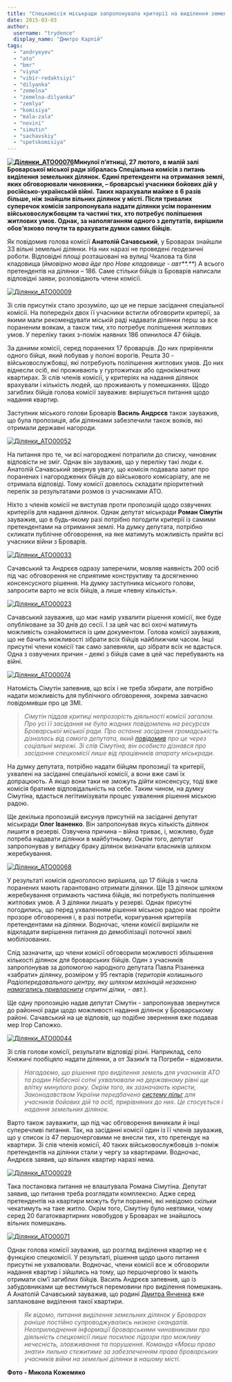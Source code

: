 ```yaml
---
title: "Спецкомісія міськради запропонувала критерії на виділення земельних ділянок учасникам АТО"
date: 2015-03-03
author: 
  username: "trydence"
  display_name: "Дмитро Карпій"
tags: 
  - "andryeyev"
  - "ato"
  - "bmr"
  - "viyna"
  - "vibir-redaktsiyi"
  - "dilyanka"
  - "zemelna"
  - "zemelna-dilyanka"
  - "zemlya"
  - "komisiya"
  - "mala-zala"
  - "novini"
  - "simutin"
  - "sachavskiy"
  - "spetskomisiya"
---
```


**[![Ділянки_АТО00076](https://mpz.brovary.org/wp-content/uploads/2015/03/Dilyanki_ATO00076.jpg)](https://mpz.brovary.org/wp-content/uploads/2015/03/Dilyanki_ATO00076.jpg)Минулої п’ятниці, 27 лютого, в малій залі Броварської міської ради зібралась Спеціальна комісія з питань виділення земельних ділянок. Єдині претенденти на отримання землі, яких обговорювали чиновники, – броварські учасники бойових дій у російсько-українській війні. Таких нарахували майже в 6 разів більше, ніж знайшли вільних ділянок у місті. Після тривалих суперечок комісія запропонувала надати ділянки усім пораненим військовослужбовцям та частині тих, хто потребує поліпшення житлових умов. Однак, за наполяганням одного з депутатів, вирішили обов’язково почути та врахувати думки самих бійців.**

Як повідомив голова комісії **Анатолій Сачавський**, у Броварах знайшли 33 вільні земельні ділянки. На них наразі не проведені геодезичні роботи. Відповідні площі розташовані на вулиці Чкалова та біля кладовища (_ймовірно мова йде про Нове кладовище - авт**.**_) А всього претендентів на ділянки – 186. Саме стільки бійців із Броварів написали відповідні заяви, розповідають члени комісії.

[![Ділянки_АТО00009](https://mpz.brovary.org/wp-content/uploads/2015/03/Dilyanki_ATO00009.jpg)](https://mpz.brovary.org/wp-content/uploads/2015/03/Dilyanki_ATO00009.jpg)

Зі слів присутніх стало зрозуміло, що це не перше засідання спеціальної комісії. На попередніх двох її учасники встигли обговорити критерії, за якими мали рекомендувати міській раді надавати ділянки перш за все пораненим воякам, а також тим, хто потребує поліпшення житлових умов. У переліку таких з-поміж наявних 186 опинилося 47 бійців.

За даними комісії, серед поранених 17 броварців. До них прирівняли одного бійця, який побував у полоні ворогів. Решта 30 - військовослужбовці, які потребують поліпшення житлових умов. До них віднесли осіб, які проживають у гуртожитках або однокімнатних квартирах. Зі слів членів комісії, у критеріях на надання ділянок врахували і кількість людей, що проживають у помешканнях. Щодо загиблих бійців голова комісії зауважив: вирішується питання щодо надання квартир.

Заступник міського голови Броварів **Василь Андрєєв** також зауважив, що була пропозиція, аби ділянками забезпечили також вояків, які отримали державні нагороди.

[![Ділянки_АТО00052](https://mpz.brovary.org/wp-content/uploads/2015/03/Dilyanki_ATO00052.jpg)](https://mpz.brovary.org/wp-content/uploads/2015/03/Dilyanki_ATO00052.jpg)

На питання про те, чи всі нагороджені потрапили до списку, чиновник відповісти не зміг. Однак він зауважив, що у переліку такі люди є. Анатолій Сачавський звернув увагу, що комісія подавала запит про поранених і нагороджених бійців до військового комісаріату, але не отримала відповіді. Тому комісії довелось складати пріоритетний перелік за результатами розмов із учасниками АТО.

Ніхто з членів комісії не виступав проти пропозицій щодо озвучених критеріїв для надання ділянок. Однак депутат міськради **Роман Сімутін** зауважив, що в будь-якому разі потрібно погодити критерії із самими претендентами на отримання землі. На думку депутата, потрібно скликати публічне обговорення, на яке матимуть можливість прийти всі учасники війни з Броварів.

[![Ділянки_АТО00033](https://mpz.brovary.org/wp-content/uploads/2015/03/Dilyanki_ATO00033.jpg)](https://mpz.brovary.org/wp-content/uploads/2015/03/Dilyanki_ATO00033.jpg)

Сачавський та Андрєєв одразу заперечили, мовляв наявність 200 осіб під час обговорення не сприятиме конструктиву та досягненню консенсусного рішення. На думку заступника міського голови, запросити варто не всіх бійців, а лише «певну кількість».

[![Ділянки_АТО00023](https://mpz.brovary.org/wp-content/uploads/2015/03/Dilyanki_ATO00023.jpg)](https://mpz.brovary.org/wp-content/uploads/2015/03/Dilyanki_ATO00023.jpg)

Сачавський зауважив, що має намір ухвалити рішення комісії, яке буде опубліковане за 30 днів до сесії. І за цей час всі охочі матимуть можливість ознайомитися із цим документом. Голова комісії зауважив, що не бачить можливості зібрати всіх бійців найближчим часом. Інші присутні члени комісії так само запевняли, що зібрати всіх не вдасться. Одна з озвучених причин - деякі з бійців саме в цей час перебувають на війні.

[![Ділянки_АТО00074](https://mpz.brovary.org/wp-content/uploads/2015/03/Dilyanki_ATO00074.jpg)](https://mpz.brovary.org/wp-content/uploads/2015/03/Dilyanki_ATO00074.jpg)

Натомість Сімутін запевнив, що всіх і не треба збирати, але потрібно надати можливість для публічного обговорення, зокрема завчасно повідомивши про це ЗМІ.

> _Сімутін піддав критиці непрозорість діяльності комісії загалом. Про усі її засідання не було жодних повідомлень на ресурсах Броварської міської ради. Про останнє засідання громадськість дізналась від самого депутата, який [повідомив](https://mpz.brovary.org/zavtra-deputati-virishuvatimut-dolyu-zemelnih-dilyanok-uchasnikam-ato/) про це через соціальні мережі. Зі слів Сімутіна, він особисто дізнався про засідання спецкомісії лише від працівників апарату міськради._

На думку депутата, потрібно надати бійцям пропозиції та критерії, ухвалені на засіданні спеціальної комісії, а вони вже самі їх допрацюють. А якщо вони таки не зможуть дійти консенсусу, тоді вже комісія братиме відповідальність на себе. Таким чином, на думку Сімутіна, вдасться легітимізувати процес ухвалення рішення міською радою.

Ще декілька пропозицій висунув присутній на засіданні депутат міськради **Олег Іваненко**. Він запропонував якусь кількість ділянок лишити в резерві. Озвучена причина – війна триває, і, можливо, буде потреба надавати ділянки в майбутньому. Окрім того, депутат запропонував у випадку браку ділянок визначати власників шляхом жеребкування.

[![Ділянки_АТО00068](https://mpz.brovary.org/wp-content/uploads/2015/03/Dilyanki_ATO00068.jpg)](https://mpz.brovary.org/wp-content/uploads/2015/03/Dilyanki_ATO00068.jpg)

У результаті комісія одноголосно вирішила, що 17 бійців з числа поранених мають гарантовано отримати ділянки. Ще 13 ділянок шляхом жеребкування отримають частина бійців, які потребують поліпшення житлових умов. А 3 ділянки лишать у резерві. Однак присутні погодились, що перед ухваленням рішення міською радою має пройти прозоре обговорення і, в разі потреби, коригування критеріїв претендентами на ділянки. Водночас, члени комісії вирішили не відкладати вирішення питання до демобілізації поточної хвилі мобілізованих.

Слід зазначити, що члени комісії обговорили можливості збільшення кількості ділянок для броварських бійців. Один з учасників запропонував за допомогою народного депутата Павла Різаненка «забрати» ділянку, розміром у 95 гектарів (_територія колишнього Радіопередавального центру, яку шляхом махінацій незаконно [намагались привласнити](https://mpz.brovary.org/vkradeni-94-ga-zemel-radioperedavalnogo-tsentru-povernut-derzhavi-derzhzemagenstvo/) спритні ділки, - авт._).

Ще одну пропозицію надав депутат Сімутін - запропонував звернутися до районної ради щодо можливості надання ділянок у Броварському районі. Сачавський на це відповів, що подібне звернення вже подавав мер Ігор Сапожко.

[![Ділянки_АТО00044](https://mpz.brovary.org/wp-content/uploads/2015/03/Dilyanki_ATO00044.jpg)](https://mpz.brovary.org/wp-content/uploads/2015/03/Dilyanki_ATO00044.jpg)

Зі слів голови комісії, результати відповіді різні. Наприклад, село Княжичі пообіцяло надати ділянки, а от Зазим’я та Погреби – відмовили.

> _Нагадаємо, що рішення про виділення земель для учасників АТО та родин Небесної сотні ухвалювали на державному рівні ще влітку минулого року. Окрім того, як зазначають юристи, Законодавством України передбачено [систему пільг](http://www.i-law.kiev.ua/%D0%B2%D0%B8%D0%B4%D1%96%D0%BB%D0%B5%D0%BD%D0%BD%D1%8F-%D0%B7%D0%B5%D0%BC%D0%B5%D0%BB%D1%8C%D0%BD%D0%B8%D1%85-%D0%B4%D1%96%D0%BB%D1%8F%D0%BD%D0%BE%D0%BA-%D1%83%D1%87%D0%B0%D1%81%D0%BD%D0%B8%D0%BA/) для учасників бойових дій та осіб, прирівняних до них. Це стосується і надання земельних ділянок._

Варто також зауважити, що під час обговорення виникали й інші суперечливі питання. Так, на засіданні комісії один із її членів зауважив, що у список із 47 першочерговими не внесли тих, хто претендує на квартири. Зі слів членів комісії, 40 таких військовослужбовців з-поміж претендентів на ділянки стали у чергу за квартирами. Водночас, Андрєєв заявив, що вільних квартир наразі нема.

[![Ділянки_АТО00029](https://mpz.brovary.org/wp-content/uploads/2015/03/Dilyanki_ATO00029.jpg)](https://mpz.brovary.org/wp-content/uploads/2015/03/Dilyanki_ATO00029.jpg)

Така постановка питання не влаштувала Романа Сімутіна. Депутат заявив, що питання треба розглядати комплексно. Адже серед претендентів на квартири можуть бути поранені, які невідомо скільки чекатимуть на таке житло. Окрім того, Сімутіну було невтямки, чому серед 20 багатоквартирних новобудов у Броварах не знайшлось вільних помешкань.

[![Ділянки_АТО00071](https://mpz.brovary.org/wp-content/uploads/2015/03/Dilyanki_ATO00071.jpg)](https://mpz.brovary.org/wp-content/uploads/2015/03/Dilyanki_ATO00071.jpg)

Однак голова комісії зауважив, що розгляд виділення квартир не є функцією спецкомісії. У результаті, рішення щодо цього питання присутні не ухвалювали. Водночас, члени комісії все ж обговорили надання квартир і зійшлись на тому, що першочергово їх мають отримати сім’ї загиблих бійців. Василь Андрєєв запевнив, що із забудовниками ще вестимуться перемовини про виділення помешкань. А Анатолій Сачавський зауважив, що родині [Дмитра Янченка](https://mpz.brovary.org/lyudina-sontse-istoriya-poleglogo-geroya-z-brovariv-dmitra-yanchenka/) вже заплановане виділення такої квартири.

> _Як відомо, питання виділення земельних ділянок у Броварах раніше постійно супроводжувались низкою скандалів. Неоприлюднення інформації броварськими чиновниками про діяльність спецкомісії лише посилює підозри про можливу нечесність, зловживання та порушення. Команда «Маєш право знати» пильно стежитиме за забезпеченням права броварських учасників війни на земельні ділянки в нашому місті._

**Фото - Микола Кожемяко**

